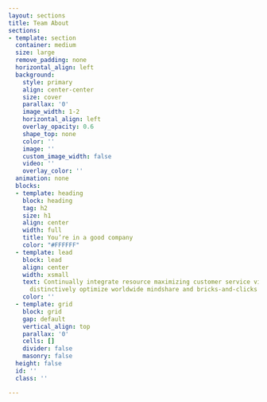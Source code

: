 ```yaml
---
layout: sections
title: Team About
sections:
- template: section
  container: medium
  size: large
  remove_padding: none
  horizontal_align: left
  background:
    style: primary
    align: center-center
    size: cover
    parallax: '0'
    image_width: 1-2
    horizontal_align: left
    overlay_opacity: 0.6
    shape_top: none
    color: ''
    image: ''
    custom_image_width: false
    video: ''
    overlay_color: ''
  animation: none
  blocks:
  - template: heading
    block: heading
    tag: h2
    size: h1
    align: center
    width: full
    title: You’re in a good company
    color: "#FFFFFF"
  - template: lead
    block: lead
    align: center
    width: xsmall
    text: Continually integrate resource maximizing customer service via enabled niches
      distinctively optimize worldwide mindshare and bricks-and-clicks niche markets
    color: ''
  - template: grid
    block: grid
    gap: default
    vertical_align: top
    parallax: '0'
    cells: []
    divider: false
    masonry: false
  height: false
  id: ''
  class: ''

---
```


